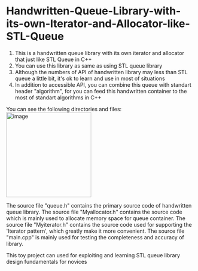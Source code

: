 # Handwritten-Queue-Library-with-its-own-Iterator-and-Allocator-like-STL-Queue
1. This is a handwritten queue library with its own iterator and allocator that just like STL Queue in C++
2. You can use this library as same as using STL queue library
3. Although the numbers of API of handwritten library may less than STL queue a little bit, it's ok to learn and use in most of situations
4. In addition to accessible API, you can combine this queue with standart header "algorithm", for you can feed this handwritten container to the most    of standart algorithms in C++

You can see the following directories and files:
<img width="227" alt="image" src="https://user-images.githubusercontent.com/98395922/213155691-de2a40a8-c407-469e-b652-86725e7aff11.png">

The source file "queue.h" contains the primary source code of handwritten queue library.
The source file "Myallocator.h" contains the source code which is mainly used to allocate memory space for queue container.
The source file "Myiterator.h" contains the source code used for supporting the 'Iterator pattern', which greatly make it more convenient.
The source file "main.cpp" is mainly used for testing the completeness and accuracy of library.

This toy project can used for exploiting and learning STL queue library design fundamentals for novices

